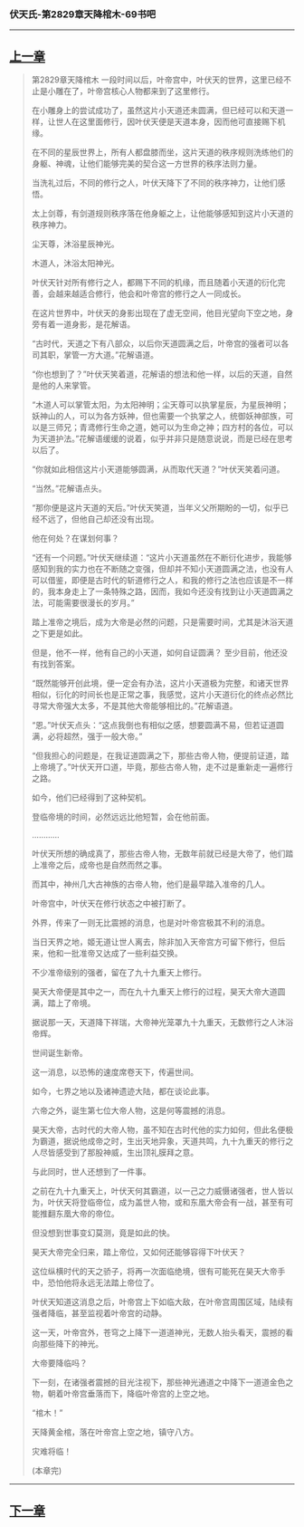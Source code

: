 ### 伏天氏-第2829章天降棺木-69书吧

--------
[上一章](./6255897dac4372be54b1fe24670cd348.md)
--------


>
>
>
>第2829章天降棺木
>一段时间以后，叶帝宫中，叶伏天的世界，这里已经不止是小雕在了，叶帝宫核心人物都来到了这里修行。
>
>在小雕身上的尝试成功了，虽然这片小天道还未圆满，但已经可以和天道一样，让世人在这里面修行，因叶伏天便是天道本身，因而他可直接赐下机缘。
>
>在不同的星辰世界上，所有人都盘膝而坐，这片天道的秩序规则洗练他们的身躯、神魂，让他们能够完美的契合这一方世界的秩序法则力量。
>
>当洗礼过后，不同的修行之人，叶伏天降下了不同的秩序神力，让他们感悟。
>
>太上剑尊，有剑道规则秩序落在他身躯之上，让他能够感知到这片小天道的秩序神力。
>
>尘天尊，沐浴星辰神光。
>
>木道人，沐浴太阳神光。
>
>叶伏天针对所有修行之人，都赐下不同的机缘，而且随着小天道的衍化完善，会越来越适合修行，他会和叶帝宫的修行之人一同成长。
>
>在这片世界中，叶伏天的身影出现在了虚无空间，他目光望向下空之地，身旁有着一道身影，是花解语。
>
>“古时代，天道之下有八部众，以后你天道圆满之后，叶帝宫的强者可以各司其职，掌管一方大道。”花解语道。
>
>“你也想到了？”叶伏天笑着道，花解语的想法和他一样，以后的天道，自然是他的人来掌管。
>
>“木道人可以掌管太阳，为太阳神明；尘天尊可以执掌星辰，为星辰神明；妖神山的人，可以为各方妖神，但也需要一个执掌之人，统御妖神部族，可以是三师兄；青鸢修行生命之道，她可以为生命之神；四方村的各位，可以为天道护法。”花解语缓缓的说着，似乎并非只是随意说说，而是已经在思考以后了。
>
>“你就如此相信这片小天道能够圆满，从而取代天道？”叶伏天笑着问道。
>
>“当然。”花解语点头。
>
>“那你便是这片天道的天后。”叶伏天笑道，当年义父所期盼的一切，似乎已经不远了，但他自己却还没有出现。
>
>他在何处？在谋划何事？
>
>“还有一个问题。”叶伏天继续道：“这片小天道虽然在不断衍化进步，我能够感知到我的实力也在不断随之变强，但却并不知小天道圆满之法，也没有人可以借鉴，即便是古时代的斩道修行之人，和我的修行之法也应该是不一样的，我本身走上了一条特殊之路，因而，我如今还没有找到让小天道圆满之法，可能需要很漫长的岁月。”
>
>踏上准帝之境后，成为大帝是必然的问题，只是需要时间，尤其是沐浴天道之下更是如此。
>
>但是，他不一样，他有自己的小天道，如何自证圆满？
>至少目前，他还没有找到答案。
>
>“既然能够开创此境，便一定会有办法，这片小天道极为完整，和诸天世界相似，衍化的时间长也是正常之事，我感觉，这片小天道衍化的终点必然比寻常大帝强大太多，不是其他大帝能够相比的。”花解语道。
>
>“恩。”叶伏天点头：“这点我倒也有相似之感，想要圆满不易，但若证道圆满，必将超然，强于一般大帝。”
>
>“但我担心的问题是，在我证道圆满之下，那些古帝人物，便提前证道，踏上帝境了。”叶伏天开口道，毕竟，那些古帝人物，走不过是重新走一遍修行之路。
>
>如今，他们已经得到了这种契机。
>
>登临帝境的时间，必然远远比他短暂，会在他前面。
>
>…………
>
>叶伏天所想的确成真了，那些古帝人物，无数年前就已经是大帝了，他们踏上准帝之后，成帝也是自然而然之事。
>
>而其中，神州几大古神族的古帝人物，他们是最早踏入准帝的几人。
>
>叶帝宫中，叶伏天在修行状态之中被打断了。
>
>外界，传来了一则无比震撼的消息，也是对叶帝宫极其不利的消息。
>
>当日天界之地，姬无道让世人离去，除非加入天帝宫方可留下修行，但后来，他和一批准帝又达成了一些利益交换。
>
>不少准帝级别的强者，留在了九十九重天上修行。
>
>昊天大帝便是其中之一，而在九十九重天上修行的过程，昊天大帝大道圆满，踏上了帝境。
>
>据说那一天，天道降下祥瑞，大帝神光笼罩九十九重天，无数修行之人沐浴帝辉。
>
>世间诞生新帝。
>
>这一消息，以恐怖的速度席卷天下，传遍世间。
>
>如今，七界之地以及诸神遗迹大陆，都在谈论此事。
>
>六帝之外，诞生第七位大帝人物，这是何等震撼的消息。
>
>昊天大帝，古时代的大帝人物，虽不知在古时代他的实力如何，但此名便极为霸道，据说他成帝之时，生出天地异象，天道共鸣，九十九重天的修行之人尽皆感受到了那股神威，生出顶礼膜拜之意。
>
>与此同时，世人还想到了一件事。
>
>之前在九十九重天上，叶伏天何其霸道，以一己之力威慑诸强者，世人皆以为，叶伏天将登临帝位，成为盖世人物，或和东凰大帝会有一战，甚至有可能推翻东凰大帝的帝位。
>
>但没想到世事变幻莫测，竟是如此的快。
>
>昊天大帝完全归来，踏上帝位，又如何还能够容得下叶伏天？
>
>这位纵横时代的天之骄子，将再一次面临绝境，很有可能死在昊天大帝手中，恐怕他将永远无法踏上帝位了。
>
>叶伏天知道这消息之后，叶帝宫上下如临大敌，在叶帝宫周围区域，陆续有强者降临，甚至监视着叶帝宫的动静。
>
>这一天，叶帝宫外，苍穹之上降下一道道神光，无数人抬头看天，震撼的看向那些降下的神光。
>
>大帝要降临吗？
>
>下一刻，在诸强者震撼的目光注视下，那些神光通道之中降下一道道金色之物，朝着叶帝宫垂落而下，降临叶帝宫的上空之地。
>
>“棺木！”
>
>天降黄金棺，落在叶帝宫上空之地，镇守八方。
>
>灾难将临！
>
>(本章完)
>
>

--------
[下一章](./383afd61a8535c138c0d70219e37582d.md)
--------
